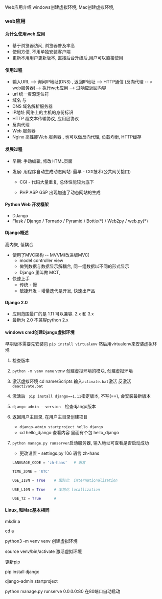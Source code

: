 Web应用介绍   windows创建虚拟环境,  Mac创建虚拟环境, 



### web应用



#### 为什么使用web 应用

* 基于浏览器访问, 浏览器普及率高
* 使用方便, 不用单独安装客户端
* 更新不用用户更新版本, 直接后台升级后,用户可以直接使用



#### 使用过程

* 输入URL --> 询问IP地址(DNS) , 返回IP地址 --> HTTP通信 (反向代理  -- > web服务器)--> 执行web应用  --> 过响应返回内容
* url 统一资源定位符
* 域名  与
* DNS 域名解析服务器
* IP地址 网络上的主机的身份标识
* HTTP 超文本传输协议, 应用层协议
* 反向代理
* Web 服务器
* Nginx 高性能Web 服务器 , 也可以做反向代理, 负载均衡, HTTP缓存



#### 发展过程

- 早期: 手动编辑, 修改HTML页面

- 发展: 用程序自动生成动态网站: 最早 - CGI技术(公共网关接口)

  - CGI - 代码大量重复, 总体性能较为底下

  - PHP  ASP  GSP 出现加速了动态网站的生成

     

#### Python Web 开发框架

- DJango
- Flask / Django / Tornado / Pyramid / Bottle(\*) / Web2py / web.py(\*)



#### Django概述

高内聚, 低耦合

- 使用了MVC架构  --  MVVM(改进版MVC)
  - model controller view
  - 做到数据与数据显示解耦合, 同一组数据以不同的形式显示
  - Django 里叫做 MCT,
- 快速上手
  - 传统 - 慢
  - 敏捷开发 - 增量迭代是开发, 快速出产品



#### Django 2.0

- 应用范围最广的是 1.11 可以兼容. 2.x 和 3.x
- 最新为 2.0 不兼容python 2.x



#### windows cmd创建Django虚拟环境

早期版本需要先安装包 `pip install virtualenv` 然后用virtualenv来安装虚拟环境

1. 检查版本

2. `python -m venv name`  venv 创建虚拟环境的模块, 创建虚拟环境

3. 激活虚拟环境  cd name/Scripts      输入`activate.bat`激活   反激活`deactivate.bat`

4. 激活后  ` pip install django==1.11`指定版本, 不写(==), 会安装最新版本

5. `django-admin --version  `检查django版本

6. 返回用户主目录, 在用户主目录创建项目
   - `django-admin startproject hello_django`
   - cd hello_django  查看内容   里面有个包  hello_django

7. `python manage.py runserver`启动服务器, 输入地址可查看是否启动成功

   - 更改设置 - settings.py 106 语言 zh-hans

   ```python
   LANGUAGE_CODE = 'zh-hans'   # 语言
   
   TIME_ZONE = 'UTC'
   
   USE_I18N = True    # 国际化  internationalization
     
   USE_L10N = True    # 本地化 locallization
   
   USE_TZ = True      # 
   ```

   



#### Linux, 和Mac基本相同

mkdir a

cd  a

python3 -m venv venv  创建虚拟环境

source venv/bin/activate  激活虚拟环境

更新pip

pip install django

django-admin startproject

python manage.py runserve 0.0.0.0:80 在80端口自动启动

